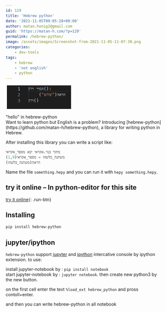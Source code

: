 ```yaml
---
id: 129
title: 'Hebrew python'
date: '2021-11-05T09:05:28+00:00'
author: matan.honig2@gmail.com
guid: 'https://matan-h.com/?p=129'
permalink: /hebrew-python/
image: /assets/images/Screenshot-from-2021-11-05-11-07-30.png
categories:
    - dev-tools
tags:
    - hebrew
    - 'not english'
    - python
---
```


!["hello" in hebrew-python](/assets/images/Screenshot-from-2021-11-05-11-07-30.png)
<figcaption class='caption-center'>"hello" in hebrew-python</figcaption>
Want to learn python but English is a problem? Introducing [hebrew-python](https://github.com/matan-h/hebrew-python), a library for writing python in Hebrew.

After installing this library you can write a script like:

```python
מתוך בנוי.אקראי יבא מספר_אקראי
משתנה_כלשהו = מספר_אקראי(1,9)
הראה(משתנה_כלשהו)
```

Name the file `something.hepy` and you can run it with `hepy something.hepy`.

## try it online – In python-editor for this site

[try it online](https://matan-h.com/python-editor/?hebrew_mode=1&code=%22%22%22%0AThe%20equal%20code%20section%20(roughly)%20in%20English%3A%0A%0Aimport%20hepy.random%20as%20random%3A%0Aprint(%22hello%20world%22)%0Aprint(%22Number%20between%201%20and%20100%3A%22)%3A%0Aprint(random.random_number(1%2C100))%0A%22%22%22%0A%0A%D7%99%D7%91%D7%90%20%D7%91%D7%A0%D7%95%D7%99.%D7%90%D7%A7%D7%A8%D7%90%D7%99%20%D7%91%D7%AA%D7%95%D7%A8%20%D7%90%D7%A7%D7%A8%D7%90%D7%99%0A%0A%D7%94%D7%A8%D7%90%D7%94(%22%D7%A9%D7%9C%D7%95%D7%9D%20%D7%A2%D7%95%D7%9C%D7%9D%22)%0A%D7%94%D7%A8%D7%90%D7%94(%22%D7%9E%D7%A1%D7%A4%D7%A8%20%D7%91%D7%99%D7%9F%201%20%D7%9C%20100%22)%0A%D7%94%D7%A8%D7%90%D7%94(%D7%90%D7%A7%D7%A8%D7%90%D7%99.%D7%9E%D7%A1%D7%A4%D7%A8_%D7%90%D7%A7%D7%A8%D7%90%D7%99(1%2C100))%0A%0A){: .run-btn}

## Installing
```bash
pip install hebrew-python
```

## jupyter/ipython

`hebrew-python` support [jupyter](https://jupyter.org/) and [ipython](https://ipython.org/) intercative console by ipython extension. to use:

install jupyter-notebook by : `pip install notebook`  
start jupyter-notebook by : `jupyter notebook`. then create new python3 by the new button.

on the first cell enter the text `%load_ext hebrew_python` and pross contoll+enter.

and then you can write hebrew-python in all notebook